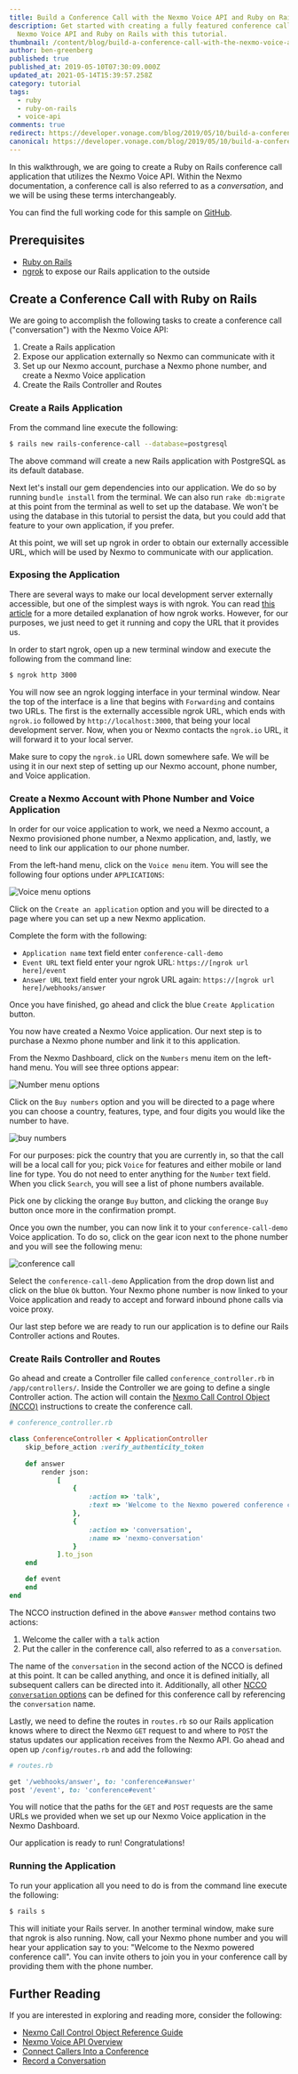 ```yaml
---
title: Build a Conference Call with the Nexmo Voice API and Ruby on Rails
description: Get started with creating a fully featured conference call with the
  Nexmo Voice API and Ruby on Rails with this tutorial.
thumbnail: /content/blog/build-a-conference-call-with-the-nexmo-voice-api-and-ruby-on-rails-dr/ruby-conference-call-1.png
author: ben-greenberg
published: true
published_at: 2019-05-10T07:30:09.000Z
updated_at: 2021-05-14T15:39:57.258Z
category: tutorial
tags:
  - ruby
  - ruby-on-rails
  - voice-api
comments: true
redirect: https://developer.vonage.com/blog/2019/05/10/build-a-conference-call-with-the-nexmo-voice-api-and-ruby-on-rails-dr
canonical: https://developer.vonage.com/blog/2019/05/10/build-a-conference-call-with-the-nexmo-voice-api-and-ruby-on-rails-dr
---
```

In this walkthrough, we are going to create a Ruby on Rails conference call application that utilizes the Nexmo Voice API. Within the Nexmo documentation, a conference call is also referred to as a *conversation*, and we will be using these terms interchangeably. 

You can find the full working code for this sample on [GitHub](https://github.com/nexmo-community/nexmo-rails-conference-call).

## Prerequisites

* [Ruby on Rails](https://rubyonrails.org/)
* [ngrok](https://ngrok.io) to expose our Rails application to the outside

## Create a Conference Call with Ruby on Rails

We are going to accomplish the following tasks to create a conference call ("conversation") with the Nexmo Voice API:

1. Create a Rails application
2. Expose our application externally so Nexmo can communicate with it
3. Set up our Nexmo account, purchase a Nexmo phone number, and create a Nexmo Voice application
4. Create the Rails Controller and Routes

### Create a Rails Application

From the command line execute the following:

```bash
$ rails new rails-conference-call --database=postgresql
```

The above command will create a new Rails application with PostgreSQL as its default database. 

Next let's install our gem dependencies into our application. We do so by running `bundle install` from the terminal. We can also run `rake db:migrate` at this point from the terminal as well to set up the database. We won't be using the database in this tutorial to persist the data, but you could add that feature to your own application, if you prefer.

At this point, we will set up ngrok in order to obtain our externally accessible URL, which will be used by Nexmo to communicate with our application.

### Exposing the Application

There are several ways to make our local development server externally accessible, but one of the simplest ways is with ngrok. You can read [this article](https://www.nexmo.com/blog/2017/07/04/local-development-nexmo-ngrok-tunnel-dr/) for a more detailed explanation of how ngrok works. However, for our purposes, we just need to get it running and copy the URL that it provides us.

In order to start ngrok, open up a new terminal window and execute the following from the command line:

```bash
$ ngrok http 3000
```

You will now see an ngrok logging interface in your terminal window. Near the top of the interface is a line that begins with `Forwarding` and contains two URLs. The first is the externally accessible ngrok URL, which ends with `ngrok.io` followed by `http://localhost:3000`, that being your local development server. Now, when you or Nexmo contacts the `ngrok.io` URL, it will forward it to your local server.

Make sure to copy the `ngrok.io` URL down somewhere safe. We will be using it in our next step of setting up our Nexmo account, phone number, and Voice application.

### Create a Nexmo Account with Phone Number and Voice Application

<sign-up number></sign-up>

In order for our voice application to work, we need a Nexmo account, a Nexmo provisioned phone number, a Nexmo application, and, lastly, we need to link our application to our phone number.

From the left-hand menu, click on the `Voice menu` item. You will see the following four options under `APPLICATIONS`:

![Voice menu options](/content/blog/build-a-conference-call-with-the-nexmo-voice-api-and-ruby-on-rails/voice-menu-options.png)

Click on the `Create an application` option and you will be directed to a page where you can set up a new Nexmo application.

Complete the form with the following:

* `Application name` text field enter `conference-call-demo`
* `Event URL` text field enter your ngrok URL: `https://[ngrok url here]/event`
* `Answer URL` text field enter your ngrok URL again: `https://[ngrok url here]/webhooks/answer`

Once you have finished, go ahead and click the blue `Create Application` button.

You now have created a Nexmo Voice application. Our next step is to purchase a Nexmo phone number and link it to this application.

From the Nexmo Dashboard, click on the `Numbers` menu item on the left-hand menu. You will see three options appear:

![Number menu options](/content/blog/build-a-conference-call-with-the-nexmo-voice-api-and-ruby-on-rails/numbers-menu-options.png)

Click on the `Buy numbers` option and you will be directed to a page where you can choose a country, features, type, and four digits you would like the number to have.

![buy numbers](/content/blog/build-a-conference-call-with-the-nexmo-voice-api-and-ruby-on-rails/buy-numbers-menu.png)

For our purposes: pick the country that you are currently in, so that the call will be a local call for you; pick `Voice` for features and either mobile or land line for type. You do not need to enter anything for the `Number` text field. When you click `Search`, you will see a list of phone numbers available.

Pick one by clicking the orange `Buy` button, and clicking the orange `Buy` button once more in the confirmation prompt.

Once you own the number, you can now link it to your `conference-call-demo` Voice application. To do so, click on the gear icon next to the phone number and you will see the following menu:

![conference call](/content/blog/build-a-conference-call-with-the-nexmo-voice-api-and-ruby-on-rails/edit-numbers-conference-call.png)

Select the `conference-call-demo` Application from the drop down list and click on the blue `Ok` button. Your Nexmo phone number is now linked to your Voice application and ready to accept and forward inbound phone calls via voice proxy.

Our last step before we are ready to run our application is to define our Rails Controller actions and Routes.

### Create Rails Controller and Routes

Go ahead and create a Controller file called `conference_controller.rb` in `/app/controllers/`. Inside the Controller we are going to define a single Controller action. The action will contain the [Nexmo Call Control Object (NCCO)](https://developer.nexmo.com/voice/voice-api/ncco-reference) instructions to create the conference call.

```ruby
# conference_controller.rb

class ConferenceController < ApplicationController
    skip_before_action :verify_authenticity_token
    
    def answer
        render json:
            [
                {
                    :action => 'talk',
                    :text => 'Welcome to the Nexmo powered conference call'
                },
                {
                    :action => 'conversation',
                    :name => 'nexmo-conversation'
                }
            ].to_json
    end

    def event
    end
end
```

The NCCO instruction defined in the above `#answer` method contains two actions:

1. Welcome the caller with a `talk` action
2. Put the caller in the conference call, also referred to as a `conversation`. 

The name of the `conversation` in the second action of the NCCO is defined at this point. It can be called anything, and once it is defined initially, all subsequent callers can be directed into it. Additionally, all other [NCCO `conversation` options](https://developer.nexmo.com/voice/voice-api/ncco-reference#conversation) can be defined for this conference call by referencing the `conversation` name.

Lastly, we need to define the routes in `routes.rb` so our Rails application knows where to direct the Nexmo `GET` request to and where to `POST` the status updates our application receives from the Nexmo API. Go ahead and open up `/config/routes.rb` and add the following:

```ruby
# routes.rb

get '/webhooks/answer', to: 'conference#answer'
post '/event', to: 'conference#event'
```

You will notice that the paths for the `GET` and `POST` requests are the same URLs we provided when we set up our Nexmo Voice application in the Nexmo Dashboard.

Our application is ready to run! Congratulations!

### Running the Application

To run your application all you need to do is from the command line execute the following:

```bash
$ rails s
```

This will initiate your Rails server. In another terminal window, make sure that ngrok is also running. Now, call your Nexmo phone number and you will hear your application say to you: "Welcome to the Nexmo powered conference call". You can invite others to join you in your conference call by providing them with the phone number.

## Further Reading

If you are interested in exploring and reading more, consider the following:

* [Nexmo Call Control Object Reference Guide](https://developer.nexmo.com/voice/voice-api/ncco-reference)
* [Nexmo Voice API Overview](https://developer.nexmo.com/voice/voice-api/overview)
* [Connect Callers Into a Conference](https://developer.nexmo.com/voice/voice-api/code-snippets/connect-callers-into-a-conference)
* [Record a Conversation](https://developer.nexmo.com/voice/voice-api/code-snippets/record-a-conversation)